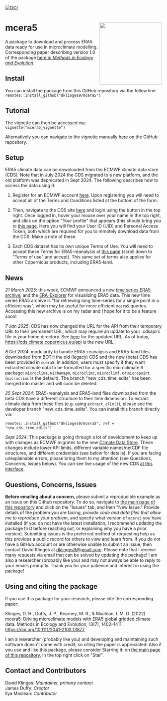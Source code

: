[![DOI](https://zenodo.org/badge/260175954.svg)](https://zenodo.org/badge/latestdoi/260175954)

# mcera5 <img src="inst/figures/hex.png" align="right" height="200"/>

A package to download and process ERA5 data ready for use in microclimate modelling. Corresponding paper describing version 1.0 of the package [here in _Methods in Ecology and Evolution_](https://doi.org/10.1111/2041-210X.13877).

## Install

You can install the package from this GitHub repository via the follow line:  
`remotes::install_github("dklinges9/mcera5")`

## Tutorial

The vignette can then be accessed via:   
`vignette("mcera5_vignette")`  

Alternatively you can navigate to the vignette manually [here](https://github.com/dklinges9/mcera5/blob/master/vignettes/mcera5_vignette.Rmd) on the GitHub repository.  

## Setup

ERA5 climate data can be downloaded from the ECMWF climate data store (CDS). Note that in July 2024 the CDS migrated to a new platform, and the old platform was deprecated in Sept 2024. The following describes how to access the data using R:

1) Register for an ECMWF account [here](https://accounts.ecmwf.int/auth/realms/ecmwf/login-actions/registration?client_id=cms-www&tab_id=yu4FgUR5-ds). Upon registering you will need to accept all of the Terms and Conditions listed at the bottom of the form.

2) Then, navigate to the CDS site [here](https://cds.climate.copernicus.eu/) and login using the button in the top right. Once logged in, hover your mouse over your name in the top right, and click on the option "Your profile" that appears (this should bring you to [this page](https://cds.climate.copernicus.eu/profile). Here you will 
find your User ID (UID) and Personal Access Token, both which are required for you to remotely download data from the CDS. Make a note of these.  

3) Each CDS dataset has its own unique Terms of Use. You will need to accept these Terms for ERA5-reanalysis at [this page](https://cds.climate.copernicus.eu/datasets/reanalysis-era5-single-levels?tab=download) (scroll down to "Terms of use" and accept). This same set of terms also applies for other Copernicus products, including ERA5-land.

## News

_21 March 2025_: this week, ECMWF announced a new [time series ERA5 archive](https://forum.ecmwf.int/t/new-dataset-published-in-cds-era5-hourly-time-series-data-on-single-levels-from-1940-to-present/11919), and the [ERA-Explorer](https://era-explorer.climate.copernicus.eu/) for visualizing ERA5 data. This new time series ERA5 archive is "for retrieving long time-series for a single point in a efficient way", which may be useful for more efficient `mcera5` queries. Accessing this new archive is on my radar and I hope for it to be a feature soon!

_7 Jan 2025_: CDS has now changed the URL for the API from their temporary URL to their permanent URL, which may require an update to your .cdsapirc file in your home directory. See [here](https://cds.climate.copernicus.eu/how-to-api) for the updated URL. As of today, https://cds.climate.copernicus.eu/api is the new URL.  

_8 Oct 2024_: modularity to handle ERA5-reanalysis and ERA5-land files downloaded from BOTH the old (legacy) CDS and the new (beta) CDS has been provided in `mcera5`. In addition, users must specify if they want extracted climate data to be formatted for a specific microclimate R package: `microclima`, `NicheMapR`, `microclimc`, `microclimf`, or `micropoint` (`microclimc` is the default). The branch "new_cds_time_edits" has been merged into master and will soon be deleted.

_25 Sept 2024_: ERA5-reanalysis and ERA5-land files downloaded from the beta CDS have a different structure to their time dimension. To extract climate data from these files (e.g. using `extract_clim()`), please see the developer branch "new_cds_time_edits". You can install this branch directly via:

`remotes::install_github("dklinges9/mcera5", ref = "new_cds_time_edits")`

_Sept 2024_: This package is going through a lot of development to keep up with changes as ECMWF migrates to the new [Climate Data Store](https://cds.climate.copernicus.eu/). These changes include lower API limits, different variable names/netCDF file structures, and different credentials (see below for details). If you are facing unexplainable errors, please bring them to my attention (see Questions, Concerns, Issues below). You can see live usage of the new CDS [at this interface](https://cds.climate.copernicus.eu/live).  

## Questions, Concerns, Issues

**Before emailing about a concern**, please submit a reproducible example as an issue on this Github repository. To do so, navigate to [the main page of this repository](https://github.com/dklinges9/mcera5/) and click on the "Issues" tab, and then "New Issue." Provide details of the problem you are facing, *provide code and data files that allow me to reproduce your problem*, and specify what version of `mcera5` you have installed (if you do not have the latest installation, I recommend updating the package first before reaching out, or explaining why you have a prior version). Submitting issues is the preferred method of requesting help as this provides a public record for others to view and learn from. If you do not have a GitHub account or are otherwise unable to submit an issue, then contact David Klinges at dklinges9@gmail.com. Please note that I receive many requests via email that can be solved by updating the package! I am also a researcher (probably like you) and may not always be able to reply to your emails promptly. Thank you for your patience and interest in using the package!

## Using and citing the package

If you use this package for your research, please cite the corresponding paper:

Klinges, D. H., Duffy, J. P., Kearney, M. R., & Maclean, I. M. D. (2022). mcera5: Driving microclimate models with ERA5 global gridded climate data. Methods in Ecology and Evolution, 13(7), 1402–1411. https://doi.org/10.1111/2041-210X.13877

I am a researcher (probably like you) and developing and maintaining such software doesn't come with credit, so citing the paper is appreciated! Also if you use and like this package, please consider Starring it: on [the main page of this repository](https://github.com/dklinges9/mcera5/), in the top right click on "Star".

## Contact and Contributors

David Klinges: _Maintainer, primary contact_  
James Duffy: _Creator_  
Ilya Maclean: _Contributor_  
